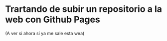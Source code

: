 # Trartando de subir un repositorio a la web con Github Pages
(A ver si ahora sí ya me sale esta wea)
